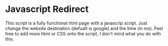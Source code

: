 # Javascript Redirect
This script is a fully functional html page with a javascrip script. Just change the website destination (defualt is google) and the time (in ms). 
Feel free to add more html or CSS onto the script, I don't mind what you do with this.

